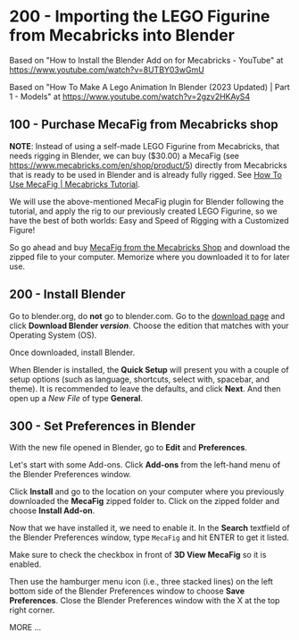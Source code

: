 # 200 - Importing the LEGO Figurine from Mecabricks into Blender

Based on "How to Install the Blender Add on for Mecabricks - YouTube" at https://www.youtube.com/watch?v=8UTBY03wGmU

Based on "How To Make A Lego Animation In Blender (2023 Updated) | Part 1 - Models" at https://www.youtube.com/watch?v=2gzv2HKAyS4

## 100 - Purchase MecaFig from Mecabricks shop

**NOTE**: Instead of using a self-made LEGO Figurine from Mecabricks, that needs rigging in Blender, we can buy ($30.00) a MecaFig (see https://www.mecabricks.com/en/shop/product/5) directly from Mecabricks that is ready to be used in Blender and is already fully rigged. See [How To Use MecaFig | Mecabricks Tutorial](https://www.youtube.com/watch?app=desktop&v=IyJliZ-hfYY).

We will use the above-mentioned MecaFig plugin for Blender following the tutorial, and apply the rig to our previously created LEGO Figurine, so we have the best of both worlds: Easy and Speed of Rigging with a Customized Figure!

So go ahead and buy [MecaFig from the Mecabricks Shop](https://www.mecabricks.com/en/shop/product/5) and download the zipped file to your computer. Memorize where you downloaded it to for later use.

## 200 - Install Blender

Go to blender.org, do **not** go to blender.com. Go to the [download page](https://www.blender.org/download/) and click **Download Blender *version***. Choose the edition that matches with your Operating System (OS).

Once downloaded, install Blender.

When Blender is installed, the **Quick Setup** will present you with a couple of setup options (such as language, shortcuts, select with, spacebar, and theme). It is recommended to leave the defaults, and click **Next**. And then open up a *New File* of type **General**.

## 300 - Set Preferences in Blender

With the new file opened in Blender, go to **Edit** and **Preferences**.

Let's start with some Add-ons. Click **Add-ons** from the left-hand menu of the Blender Preferences window.

Click **Install** and go to the location on your computer where you previously downloaded the **MecaFig** zipped folder to. Click on the zipped folder and choose **Install Add-on**.

Now that we have installed it, we need to enable it. In the **Search** textfield of the Blender Preferences window, type ```MecaFig``` and hit ENTER to get it listed.

Make sure to check the checkbox in front of **3D View MecaFig** so it is enabled.

Then use the hamburger menu icon (i.e., three stacked lines) on the left bottom side of the Blender Preferences window to choose **Save Preferences**. Close the Blender Preferences window with the X at the top right corner.



MORE ...
